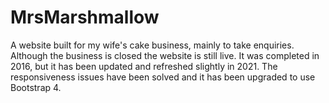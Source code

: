 # MrsMarshmallow
A website built for my wife's cake business, mainly to take enquiries. Although the business is closed the website is still live. It was completed in 2016, but it has been updated and refreshed slightly in 2021. The responsiveness issues have been solved and it has been upgraded to use Bootstrap 4.
